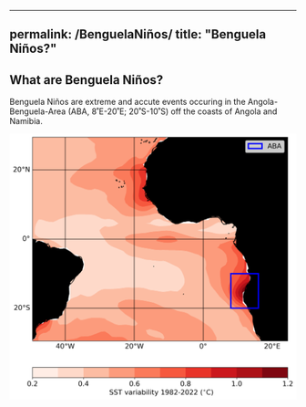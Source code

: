 <style>
  img {
    max-width: 100%; /* Ensure the image doesn't exceed its container's width */
    height: auto;    /* Maintain the image's aspect ratio */
  }
</style>

---
permalink: /BenguelaNiños/
title: "Benguela Niños?"
---


## What are Benguela Niños? 

Benguela Niños are extreme and accute events occuring in the Angola-Benguela-Area (ABA, 8˚E-20˚E; 20˚S-10˚S) off the coasts of Angola and Namibia. 

![Editing a markdown file for a talk](./figure_aba.png)
